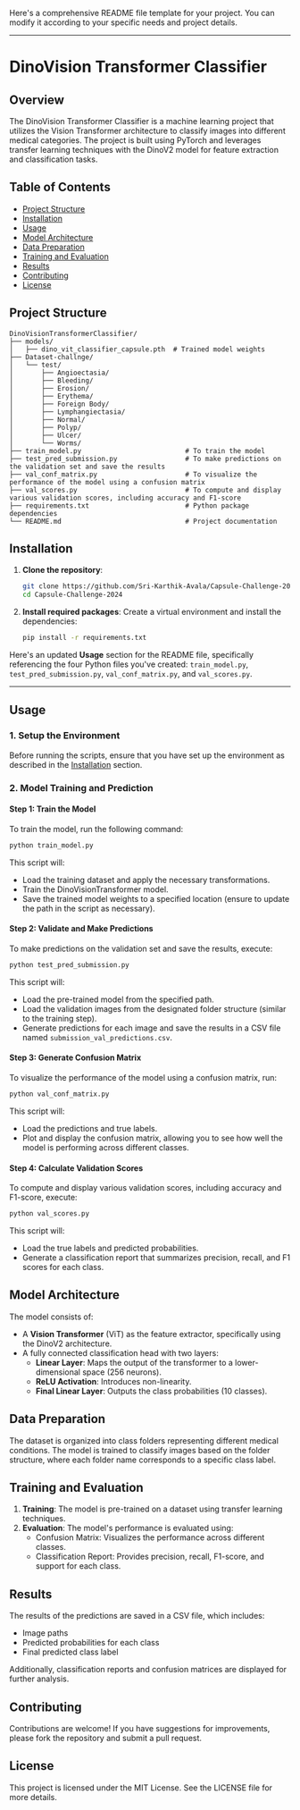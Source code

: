 Here's a comprehensive README file template for your project. You can modify it according to your specific needs and project details.

---

# DinoVision Transformer Classifier

## Overview

The DinoVision Transformer Classifier is a machine learning project that utilizes the Vision Transformer architecture to classify images into different medical categories. The project is built using PyTorch and leverages transfer learning techniques with the DinoV2 model for feature extraction and classification tasks.

## Table of Contents

- [Project Structure](#project-structure)
- [Installation](#installation)
- [Usage](#usage)
- [Model Architecture](#model-architecture)
- [Data Preparation](#data-preparation)
- [Training and Evaluation](#training-and-evaluation)
- [Results](#results)
- [Contributing](#contributing)
- [License](#license)

## Project Structure

```
DinoVisionTransformerClassifier/
├── models/
│   ├── dino_vit_classifier_capsule.pth  # Trained model weights
├── Dataset-challnge/
│   └── test/
│       ├── Angioectasia/
│       ├── Bleeding/
│       ├── Erosion/
│       ├── Erythema/
│       ├── Foreign Body/
│       ├── Lymphangiectasia/
│       ├── Normal/
│       ├── Polyp/
│       ├── Ulcer/
│       └── Worms/
├── train_model.py                          # To train the model
├── test_pred_submission.py                 # To make predictions on the validation set and save the results
├── val_conf_matrix.py                      # To visualize the performance of the model using a confusion matrix
├── val_scores.py                           # To compute and display various validation scores, including accuracy and F1-score
├── requirements.txt                        # Python package dependencies
└── README.md                               # Project documentation
```

## Installation

1. **Clone the repository**:
   ```bash
   git clone https://github.com/Sri-Karthik-Avala/Capsule-Challenge-2024.git
   cd Capsule-Challenge-2024
   ```

2. **Install required packages**:
   Create a virtual environment and install the dependencies:
   ```bash
   pip install -r requirements.txt
   ```

Here's an updated **Usage** section for the README file, specifically referencing the four Python files you've created: `train_model.py`, `test_pred_submission.py`, `val_conf_matrix.py`, and `val_scores.py`.

---

## Usage

### 1. Setup the Environment
Before running the scripts, ensure that you have set up the environment as described in the [Installation](#installation) section.

### 2. Model Training and Prediction

#### Step 1: Train the Model
To train the model, run the following command:
```bash
python train_model.py
```
This script will:
- Load the training dataset and apply the necessary transformations.
- Train the DinoVisionTransformer model.
- Save the trained model weights to a specified location (ensure to update the path in the script as necessary).

#### Step 2: Validate and Make Predictions
To make predictions on the validation set and save the results, execute:
```bash
python test_pred_submission.py
```
This script will:
- Load the pre-trained model from the specified path.
- Load the validation images from the designated folder structure (similar to the training step).
- Generate predictions for each image and save the results in a CSV file named `submission_val_predictions.csv`.

#### Step 3: Generate Confusion Matrix
To visualize the performance of the model using a confusion matrix, run:
```bash
python val_conf_matrix.py
```
This script will:
- Load the predictions and true labels.
- Plot and display the confusion matrix, allowing you to see how well the model is performing across different classes.

#### Step 4: Calculate Validation Scores
To compute and display various validation scores, including accuracy and F1-score, execute:
```bash
python val_scores.py
```
This script will:
- Load the true labels and predicted probabilities.
- Generate a classification report that summarizes precision, recall, and F1 scores for each class.


## Model Architecture

The model consists of:
- A **Vision Transformer** (ViT) as the feature extractor, specifically using the DinoV2 architecture.
- A fully connected classification head with two layers:
  - **Linear Layer**: Maps the output of the transformer to a lower-dimensional space (256 neurons).
  - **ReLU Activation**: Introduces non-linearity.
  - **Final Linear Layer**: Outputs the class probabilities (10 classes).

## Data Preparation

The dataset is organized into class folders representing different medical conditions. The model is trained to classify images based on the folder structure, where each folder name corresponds to a specific class label.

## Training and Evaluation

1. **Training**: The model is pre-trained on a dataset using transfer learning techniques.
2. **Evaluation**: The model's performance is evaluated using:
   - Confusion Matrix: Visualizes the performance across different classes.
   - Classification Report: Provides precision, recall, F1-score, and support for each class.

## Results

The results of the predictions are saved in a CSV file, which includes:
- Image paths
- Predicted probabilities for each class
- Final predicted class label

Additionally, classification reports and confusion matrices are displayed for further analysis.

## Contributing

Contributions are welcome! If you have suggestions for improvements, please fork the repository and submit a pull request.

## License

This project is licensed under the MIT License. See the LICENSE file for more details.

